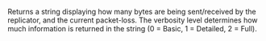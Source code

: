 Returns a string displaying how many bytes are being sent/received by the replicator, and the current packet-loss. The verbosity level determines how much information is returned in the string (0 = Basic, 1 = Detailed, 2 = Full).